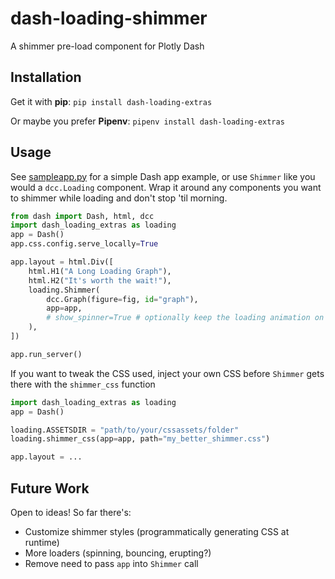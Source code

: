 # dash-loading-shimmer
A shimmer pre-load component for Plotly Dash

## Installation

Get it with **pip**: `pip install dash-loading-extras`

Or maybe you prefer **Pipenv**: `pipenv install dash-loading-extras`

## Usage

See [sampleapp.py](sampleapp.py) for a simple Dash app example, or use `Shimmer` like you would a `dcc.Loading` component. Wrap it around any components you want to shimmer while loading and don't stop 'til morning.

```python
from dash import Dash, html, dcc
import dash_loading_extras as loading
app = Dash()
app.css.config.serve_locally=True

app.layout = html.Div([
    html.H1("A Long Loading Graph"),
    html.H2("It's worth the wait!"),
    loading.Shimmer(
        dcc.Graph(figure=fig, id="graph"),
        app=app,
        # show_spinner=True # optionally keep the loading animation on top of the shimmering element
    ),
])

app.run_server()
```

If you want to tweak the CSS used, inject your own CSS before `Shimmer` gets there with the `shimmer_css` function

```python
import dash_loading_extras as loading
app = Dash()

loading.ASSETSDIR = "path/to/your/cssassets/folder"
loading.shimmer_css(app=app, path="my_better_shimmer.css")

app.layout = ...

```

## Future Work

Open to ideas! So far there's:

* Customize shimmer styles (programmatically generating CSS at runtime)
* More loaders (spinning, bouncing, erupting?)
* Remove need to pass `app` into `Shimmer` call